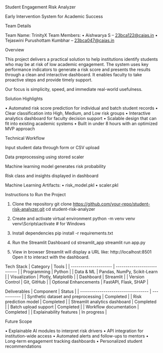 Student Engagement Risk Analyzer

Early Intervention System for Academic Success

Team Details

Team Name: TrinityX
Team Members:
• Aishwarya S – 23bca122@caias.in
• Tejaswini Purushottam Kumbhar – 23bca047@caias.in

Overview

This project delivers a practical solution to help institutions identify students who may be at risk of low academic engagement. The system uses key performance indicators to generate a risk score and presents the results through a clean and interactive dashboard. It enables faculty to take proactive steps and provide timely support.

Our focus is simplicity, speed, and immediate real-world usefulness.

Solution Highlights

• Automated risk score prediction for individual and batch student records
• Clear classification into High, Medium, and Low risk groups
• Interactive analytics dashboard for faculty decision support
• Scalable design that can fit into existing academic systems
• Built in under 8 hours with an optimized MVP approach

Technical Workflow

Input student data through form or CSV upload

Data preprocessing using stored scaler

Machine learning model generates risk probability

Risk class and insights displayed in dashboard

Machine Learning Artifacts:
• risk_model.pkl
• scaler.pkl

Instructions to Run the Project
1. Clone the repository
git clone https://github.com/your-repo/student-risk-analyzer.git
cd student-risk-analyzer

2. Create and activate virtual environment
python -m venv venv
venv\Scripts\activate     # for Windows

3. Install dependencies
pip install -r requirements.txt

4. Run the Streamlit Dashboard
cd streamlit_app
streamlit run app.py

5. View in browser
Streamlit will display a URL like:
http://localhost:8501
Open it to interact with the dashboard.

Tech Stack
| Category              | Tools                       |
| --------------------- | --------------------------- |
| Programming           | Python                      |
| Data & ML             | Pandas, NumPy, Scikit-Learn |
| Visualization         | Plotly, Matplotlib          |
| Dashboard             | Streamlit                   |
| Version Control       | Git, GitHub                 |
| Optional Enhancements | FastAPI, Flask, SHAP        |

Deliverables
| Component                           | Status      |
| ----------------------------------- | ----------- |
| Synthetic dataset and preprocessing | Completed   |
| Risk prediction model               | Completed   |
| Streamlit analytics dashboard       | Completed   |
| Batch upload support                | Completed   |
| Workflow documentation              | Completed   |
| Explainability features             | In progress |

Future Scope

• Explainable AI modules to interpret risk drivers
• API integration for institution-wide access
• Automated alerts and follow-ups to mentors
• Long-term engagement tracking dashboards
• Personalized student recommendations
